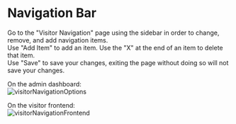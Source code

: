 # Navigation Bar  
Go to the "Visitor Navigation" page using the sidebar in order to change, remove, and add navigation items.  
Use "Add Item" to add an item. Use the "X" at the end of an item to delete that item.  
Use "Save" to save your changes, exiting the page without doing so will not save your changes.  

On the admin dashboard:  
![visitorNavigationOptions](/img/visitorNav.png)  

On the visitor frontend:  
![visitorNavigationFrontend](/img/visitorNavFrontend.png)